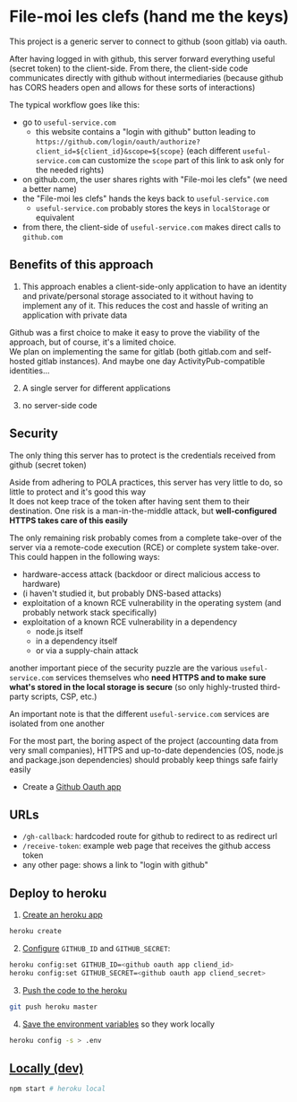 # File-moi les clefs (hand me the keys)

This project is a generic server to connect to github (soon gitlab) via oauth.

After having logged in with github, this server forward everything useful (secret token) to the client-side. From there, the client-side code communicates directly with github without intermediaries (because github has CORS headers open and allows for these sorts of interactions)

The typical workflow goes like this:
- go to `useful-service.com`
    - this website contains a "login with github" button leading to `https://github.com/login/oauth/authorize?client_id=${client_id}&scope=${scope}` (each different `useful-service.com` can customize the `scope` part of this link to ask only for the needed rights)
- on github.com, the user shares rights with "File-moi les clefs" (we need a better name)
- the "File-moi les clefs" hands the keys back to `useful-service.com`
    - `useful-service.com` probably stores the keys in `localStorage` or equivalent
- from there, the client-side of `useful-service.com` makes direct calls to `github.com`


## Benefits of this approach

1) This approach enables a client-side-only application to have an identity and private/personal storage associated to it without having to implement any of it. This reduces the cost and hassle of writing an application with private data

Github was a first choice to make it easy to prove the viability of the approach, but of course, it's a limited choice.\
We plan on implementing the same for gitlab (both gitlab.com and self-hosted gitlab instances). And maybe one day ActivityPub-compatible identities...

2) A single server for different applications

3) no server-side code


## Security

The only thing this server has to protect is the credentials received from github (secret token)

Aside from adhering to POLA practices, this server has very little to do, so little to protect and it's good this way\
It does not keep trace of the token after having sent them to their destination. 
One risk is a man-in-the-middle attack, but **well-configured HTTPS takes care of this easily**

The only remaining risk probably comes from a complete take-over of the server via a remote-code execution (RCE) or complete system take-over. This could happen in the following ways:
- hardware-access attack (backdoor or direct malicious access to hardware)
- (i haven't studied it, but probably DNS-based attacks)
- exploitation of a known RCE vulnerability in the operating system (and probably network stack specifically)
- exploitation of a known RCE vulnerability in a dependency
    - node.js itself
    - in a dependency itself
    - or via a supply-chain attack

another important piece of the security puzzle are the various `useful-service.com` services themselves who **need HTTPS and to make sure what's stored in the local storage is secure** (so only highly-trusted third-party scripts, CSP, etc.)

An important note is that the different `useful-service.com` services are isolated from one another

For the most part, the boring aspect of the project (accounting data from very small companies), HTTPS and up-to-date dependencies (OS, node.js and package.json dependencies) should probably keep things safe fairly easily




- Create a [Github Oauth app](https://developer.github.com/apps/building-oauth-apps/creating-an-oauth-app/)

## URLs

- `/gh-callback`: hardcoded route for github to redirect to as redirect url
- `/receive-token`: example web page that receives the github access token
- any other page: shows a link to "login with github"

## Deploy to heroku

1. [Create an heroku app](https://devcenter.heroku.com/articles/git#creating-a-heroku-remote)

```sh
heroku create
```

2. [Configure](https://devcenter.heroku.com/articles/config-vars) `GITHUB_ID` and `GITHUB_SECRET`:
```sh
heroku config:set GITHUB_ID=<github oauth app cliend_id>
heroku config:set GITHUB_SECRET=<github oauth app cliend_secret>
```

3. [Push the code to the heroku](https://devcenter.heroku.com/articles/git)

```sh
git push heroku master 
```

4. [Save the environment variables](https://devcenter.heroku.com/articles/heroku-local#copy-heroku-config-vars-to-your-local-env-file) so they work locally

```sh
heroku config -s > .env
```

## [Locally (dev)](https://devcenter.heroku.com/articles/heroku-local#run-your-app-locally-using-the-heroku-local-command-line-tool)

```sh
npm start # heroku local
```